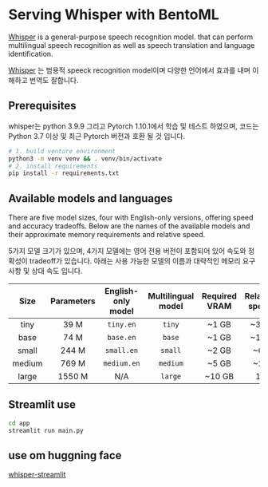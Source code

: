 # Serving Whisper with BentoML

[Whisper](https://openai.com/blog/whisper/) is a general-purpose speech recognition model. that can perform multilingual speech recognition as well as speech translation and language identification.

[Whisper](https://openai.com/blog/whisper/) 는 범용적 speeck recognition model이며 다양한 언어에서 효과를 내며 이해하고 번역도 잘합니다.
<!-- 진행 내용 설명  -->
<!-- 이러한 whisper를 많은 사람들이 이용할 수 있도록 웹서비스로 만들기 위해 진행되는 내용들 입니다. BentoML은 이 과정 중 ML service를 손쉽게 API로 만들 수 있어 이를 활용하여 배포하도록 하겠습니다. -->

## Prerequisites
whisper는 python 3.9.9 그리고 Pytorch 1.10.1에서 학습 및 테스트 하였으며, 코드는 Python 3.7 이상 및 최근 Pytorch 버전과 호환 될 것 입니다.
```bash
# 1. build venture environment
python3 -m venv venv && . venv/bin/activate
# 2. install requirements
pip install -r requirements.txt
```
<!-- BentoML 사용 내용 -->
<!-- service.py에 모델 정의 부분 with whisper 모듈을 사용법 -->
<!-- audio 파일을 받아오는 부분 -->

<!-- 이를 실행하는 방법 -->
<!-- configuration.yaml 내용과 목적 -->
<!-- bentoml servce service:svc --production -->
<!-- bentoml servce service:svc --reload -->
<!-- 환경 config 생성 bentoml.yaml 내용과 목적 -->


## Available models and languages

There are five model sizes, four with English-only versions, offering speed and accuracy tradeoffs. Below are the names of the available models and their approximate memory requirements and relative speed. 

5가지 모델 크기가 있으며, 4가지 모델에는 영어 전용 버전이 포함되어 있어 속도와 정확성이 tradeoff가 있습니다. 아래는 사용 가능한 모델의 이름과 대략적인 메모리 요구 사항 및 상대 속도 입니다.


|  Size  | Parameters | English-only model | Multilingual model | Required VRAM | Relative speed |
|:------:|:----------:|:------------------:|:------------------:|:-------------:|:--------------:|
|  tiny  |    39 M    |     `tiny.en`      |       `tiny`       |     ~1 GB     |      ~32x      |
|  base  |    74 M    |     `base.en`      |       `base`       |     ~1 GB     |      ~16x      |
| small  |   244 M    |     `small.en`     |      `small`       |     ~2 GB     |      ~6x       |
| medium |   769 M    |    `medium.en`     |      `medium`      |     ~5 GB     |      ~2x       |
| large  |   1550 M   |        N/A         |      `large`       |    ~10 GB     |       1x       |

## Streamlit use
```bash
cd app
streamlit run main.py
```

## use om huggning face
[whisper-streamlit](9https://huggingface.co/spaces/lomit/whisper-streamlit)
